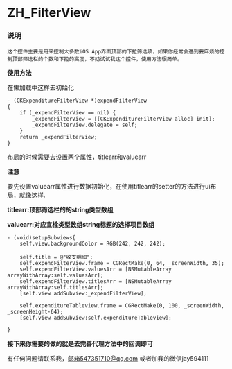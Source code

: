 # ZH_FilterView
### 说明
    这个控件主要是用来控制大多数iOS App界面顶部的下拉筛选项，如果你经常会遇到要麻烦的控制顶部筛选栏的个数和下拉的高度，不妨试试我这个控件，使用方法很简单。
__使用方法__

在懒加载中这样去初始化
```
- (CKExpenditureFilterView *)expendFilterView
{
    if (_expendFilterView == nil) {
        _expendFilterView = [[CKExpenditureFilterView alloc] init];
        _expendFilterView.delegate = self;
    }
    return _expendFilterView;
}
```
布局的时候需要去设置两个属性，titlearr和valuearr

__注意__

要先设置valuearr属性进行数据初始化，在使用titlearr的setter的方法进行ui布局，就像这样.

**titlearr:顶部筛选栏的的string类型数组**

**valuearr:对应宣栓类型数组string标题的选择项目数组**

```
- (void)setupSubviews{
    self.view.backgroundColor = RGB(242, 242, 242);
    
    self.title = @"收支明细";
    self.expendFilterView.frame = CGRectMake(0, 64, _screenWidth, 35);
    self.expendFilterView.valuesArr = [NSMutableArray arrayWithArray:self.valuesArr];
    self.expendFilterView.titlesArr = [NSMutableArray arrayWithArray:self.titlesArr];
    [self.view addSubview:_expendFilterView];
    
    self.expenditureTableview.frame = CGRectMake(0, 100, _screenWidth, _screenHeight-64);
    [self.view addSubview:self.expenditureTableview];
    
}
```

__接下来你需要的做的就是去完善代理方法中的回调即可__

有任何问题请联系我，邮箱547351710@qq.com 或者加我的微信jay594111
